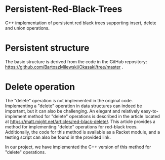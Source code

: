 # Persistent-Red-Black-Trees
C++ implementation of persistent red black trees supporting insert, delete and union operations.

# Persistent structure
The basic structure is derived from the code in the GitHub repository: https://github.com/BartoszMilewski/Okasaki/tree/master .

# Delete operation
The "delete" operation is not implemented in the original code.
Implementing a "delete" operation in data structures can indeed be important, but it can also be challenging.
An elegant and relatively easy-to-implement method for "delete" operations is described in the article located at https://matt.might.net/articles/red-black-delete/.
This article provides a method for implementing "delete" operations for red-black trees. Additionally, the code for this method is available as a Racket module, and a testing script can also be found in the provided link.

In our project, we have implemented the C++ version of this method for "delete" operations.
